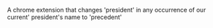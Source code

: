 A chrome extension that changes 'president' in any occurrence of our current' president's name to 'precedent'
